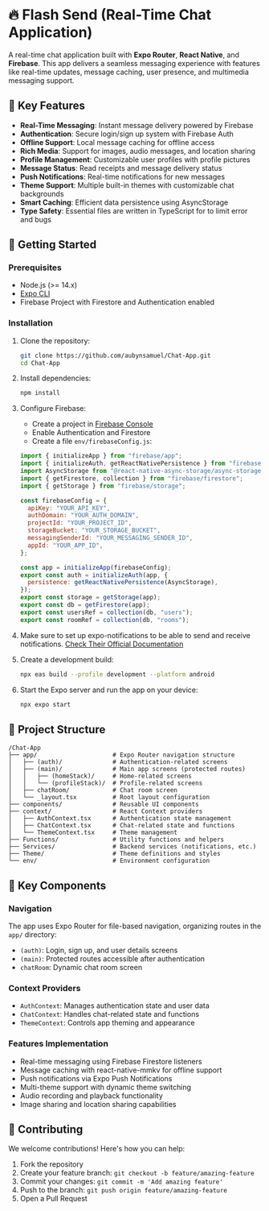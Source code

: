 # 🔥 Flash Send (Real-Time Chat Application)

A real-time chat application built with **Expo Router**, **React Native**, and **Firebase**. This app delivers a seamless messaging experience with features like real-time updates, message caching, user presence, and multimedia messaging support.

## 📱 Key Features

- **Real-Time Messaging**: Instant message delivery powered by Firebase
- **Authentication**: Secure login/sign up system with Firebase Auth
- **Offline Support**: Local message caching for offline access
- **Rich Media**: Support for images, audio messages, and location sharing
- **Profile Management**: Customizable user profiles with profile pictures
- **Message Status**: Read receipts and message delivery status
- **Push Notifications**: Real-time notifications for new messages
- **Theme Support**: Multiple built-in themes with customizable chat backgrounds
- **Smart Caching**: Efficient data persistence using AsyncStorage
- **Type Safety**: Essential files are written in TypeScript for to limit error and bugs

## 🚀 Getting Started

### Prerequisites

- Node.js (>= 14.x)
- [Expo CLI](https://docs.expo.dev/get-started/installation/)
- Firebase Project with Firestore and Authentication enabled

### Installation

1. Clone the repository:

   ```bash
   git clone https://github.com/aubynsamuel/Chat-App.git
   cd Chat-App
   ```

2. Install dependencies:

   ```bash
   npm install
   ```

3. Configure Firebase:

   - Create a project in [Firebase Console](https://console.firebase.google.com/)
   - Enable Authentication and Firestore
   - Create a file `env/firebaseConfig.js`:

   ```javascript
   import { initializeApp } from "firebase/app";
   import { initializeAuth, getReactNativePersistence } from "firebase/auth";
   import AsyncStorage from "@react-native-async-storage/async-storage";
   import { getFirestore, collection } from "firebase/firestore";
   import { getStorage } from "firebase/storage";

   const firebaseConfig = {
     apiKey: "YOUR_API_KEY",
     authDomain: "YOUR_AUTH_DOMAIN",
     projectId: "YOUR_PROJECT_ID",
     storageBucket: "YOUR_STORAGE_BUCKET",
     messagingSenderId: "YOUR_MESSAGING_SENDER_ID",
     appId: "YOUR_APP_ID",
   };

   const app = initializeApp(firebaseConfig);
   export const auth = initializeAuth(app, {
     persistence: getReactNativePersistence(AsyncStorage),
   });
   export const storage = getStorage(app);
   export const db = getFirestore(app);
   export const usersRef = collection(db, "users");
   export const roomRef = collection(db, "rooms");
   ```

4. Make sure to set up expo-notifications to be able to send and receive notifications. [Check Their Official Documentation](https://docs.expo.dev/versions/latest/sdk/notifications/#configuration)

5. Create a development build:

   ```bash
   npx eas build --profile development --platform android
   ```

6. Start the Expo server and run the app on your device:

   ```bash
   npx expo start
   ```

## 📁 Project Structure

```File Structure
/Chat-App
├── app/                     # Expo Router navigation structure
│   ├── (auth)/              # Authentication-related screens
│   ├── (main)/              # Main app screens (protected routes)
│   │   ├── (homeStack)/     # Home-related screens
│   │   └── (profileStack)/  # Profile-related screens
│   ├── chatRoom/            # Chat room screen
│   └── _layout.tsx          # Root layout configuration
├── components/              # Reusable UI components
├── context/                 # React Context providers
│   ├── AuthContext.tsx      # Authentication state management
│   ├── ChatContext.tsx      # Chat-related state and functions
│   └── ThemeContext.tsx     # Theme management
├── Functions/               # Utility functions and helpers
├── Services/                # Backend services (notifications, etc.)
├── Theme/                   # Theme definitions and styles
└── env/                     # Environment configuration
```

## 🔑 Key Components

### Navigation

The app uses Expo Router for file-based navigation, organizing routes in the `app/` directory:

- `(auth)`: Login, sign up, and user details screens
- `(main)`: Protected routes accessible after authentication
- `chatRoom`: Dynamic chat room screen

### Context Providers

- `AuthContext`: Manages authentication state and user data
- `ChatContext`: Handles chat-related state and functions
- `ThemeContext`: Controls app theming and appearance

### Features Implementation

- Real-time messaging using Firebase Firestore listeners
- Message caching with react-native-mmkv for offline support
- Push notifications via Expo Push Notifications
- Multi-theme support with dynamic theme switching
- Audio recording and playback functionality
- Image sharing and location sharing capabilities

## 🤝 Contributing

We welcome contributions! Here's how you can help:

1. Fork the repository
2. Create your feature branch: `git checkout -b feature/amazing-feature`
3. Commit your changes: `git commit -m 'Add amazing feature'`
4. Push to the branch: `git push origin feature/amazing-feature`
5. Open a Pull Request
